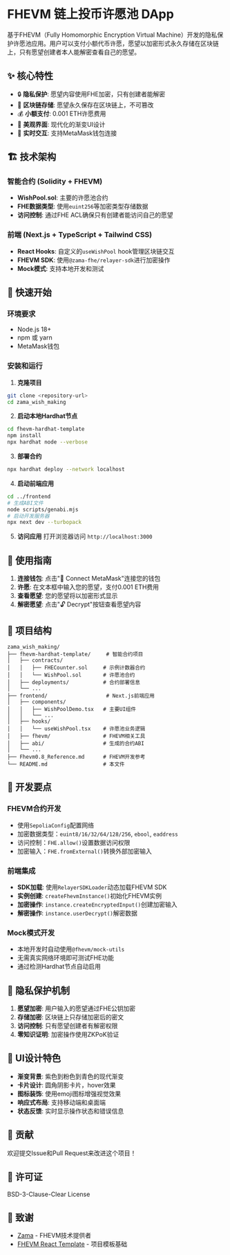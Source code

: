 # FHEVM 链上投币许愿池 DApp

基于FHEVM（Fully Homomorphic Encryption Virtual Machine）开发的隐私保护许愿池应用。用户可以支付小额代币许愿，愿望以加密形式永久存储在区块链上，只有愿望创建者本人能解密查看自己的愿望。

## ✨ 核心特性

- 🔒 **隐私保护**: 愿望内容使用FHE加密，只有创建者能解密
- 💎 **区块链存储**: 愿望永久保存在区块链上，不可篡改
- 💰 **小额支付**: 0.001 ETH许愿费用
- 🎨 **美观界面**: 现代化的渐变UI设计
- 🔄 **实时交互**: 支持MetaMask钱包连接

## 🏗️ 技术架构

### 智能合约 (Solidity + FHEVM)
- **WishPool.sol**: 主要的许愿池合约
- **FHE数据类型**: 使用`euint256`等加密类型存储数据
- **访问控制**: 通过FHE ACL确保只有创建者能访问自己的愿望

### 前端 (Next.js + TypeScript + Tailwind CSS)
- **React Hooks**: 自定义的`useWishPool` hook管理区块链交互
- **FHEVM SDK**: 使用`@zama-fhe/relayer-sdk`进行加密操作
- **Mock模式**: 支持本地开发和测试

## 🚀 快速开始

### 环境要求
- Node.js 18+
- npm 或 yarn
- MetaMask钱包

### 安装和运行

1. **克隆项目**
```bash
git clone <repository-url>
cd zama_wish_making
```

2. **启动本地Hardhat节点**
```bash
cd fhevm-hardhat-template
npm install
npx hardhat node --verbose
```

3. **部署合约**
```bash
npx hardhat deploy --network localhost
```

4. **启动前端应用**
```bash
cd ../frontend
# 生成ABI文件
node scripts/genabi.mjs
# 启动开发服务器
npx next dev --turbopack
```

5. **访问应用**
打开浏览器访问 `http://localhost:3000`

## 🎯 使用指南

1. **连接钱包**: 点击"🌟 Connect MetaMask"连接您的钱包
2. **许愿**: 在文本框中输入您的愿望，支付0.001 ETH费用
3. **查看愿望**: 您的愿望将以加密形式显示
4. **解密愿望**: 点击"🔓 Decrypt"按钮查看愿望内容

## 📁 项目结构

```
zama_wish_making/
├── fhevm-hardhat-template/     # 智能合约项目
│   ├── contracts/
│   │   ├── FHECounter.sol     # 示例计数器合约
│   │   └── WishPool.sol       # 许愿池合约
│   ├── deployments/           # 合约部署信息
│   └── ...
├── frontend/                   # Next.js前端应用
│   ├── components/
│   │   ├── WishPoolDemo.tsx   # 主要UI组件
│   │   └── ...
│   ├── hooks/
│   │   └── useWishPool.tsx    # 许愿池业务逻辑
│   ├── fhevm/                 # FHEVM相关工具
│   ├── abi/                   # 生成的合约ABI
│   └── ...
├── Fhevm0.8_Reference.md      # FHEVM开发参考
└── README.md                  # 本文件
```

## 🔧 开发要点

### FHEVM合约开发
- 使用`SepoliaConfig`配置网络
- 加密数据类型：`euint8/16/32/64/128/256`, `ebool`, `eaddress`
- 访问控制：`FHE.allow()`设置数据访问权限
- 加密输入：`FHE.fromExternal()`转换外部加密输入

### 前端集成
- **SDK加载**: 使用`RelayerSDKLoader`动态加载FHEVM SDK
- **实例创建**: `createFhevmInstance()`初始化FHEVM实例
- **加密操作**: `instance.createEncryptedInput()`创建加密输入
- **解密操作**: `instance.userDecrypt()`解密数据

### Mock模式开发
- 本地开发时自动使用`@fhevm/mock-utils`
- 无需真实网络环境即可测试FHE功能
- 通过检测Hardhat节点自动启用

## 🔐 隐私保护机制

1. **愿望加密**: 用户输入的愿望通过FHE公钥加密
2. **存储加密**: 区块链上只存储加密后的密文
3. **访问控制**: 只有愿望创建者有解密权限
4. **零知识证明**: 加密操作使用ZKPoK验证

## 🎨 UI设计特色

- **渐变背景**: 紫色到粉色到青色的现代渐变
- **卡片设计**: 圆角阴影卡片，hover效果
- **图标装饰**: 使用emoji图标增强视觉效果
- **响应式布局**: 支持移动端和桌面端
- **状态反馈**: 实时显示操作状态和错误信息

## 🤝 贡献

欢迎提交Issue和Pull Request来改进这个项目！

## 📄 许可证

BSD-3-Clause-Clear License

## 🙏 致谢

- [Zama](https://www.zama.ai/) - FHEVM技术提供者
- [FHEVM React Template](https://github.com/zama-ai/fhevm-react-template) - 项目模板基础
